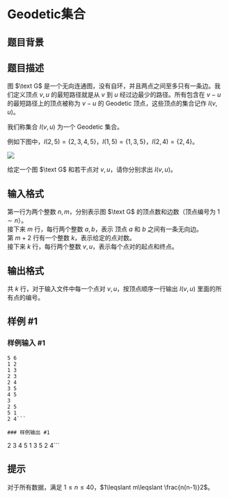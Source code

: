 # Geodetic集合

## 题目背景



## 题目描述

图 $\text G$ 是一个无向连通图，没有自环，并且两点之间至多只有一条边。我们定义顶点 $v,u$ 的最短路径就是从 $v$ 到 $u$ 经过边最少的路径。所有包含在 $v-u$ 的最短路径上的顶点被称为 $v-u$ 的 Geodetic 顶点，这些顶点的集合记作 $I(v,u)$。

我们称集合 $I(v,u)$ 为一个 Geodetic 集合。

例如下图中，$I(2,5)=\{2,3,4,5\}$，$I(1,5)=\{1,3,5\}$，$I(2,4)=\{2,4\}$。

![](https://cdn.luogu.com.cn/upload/image_hosting/26c7a19d.png)

给定一个图 $\text G$ 和若干点对 $v,u$，请你分别求出 $I(v,u)$。

## 输入格式

第一行为两个整数 $n,m$，分别表示图 $\text G$ 的顶点数和边数（顶点编号为 $1\sim n$）。  
接下来 $m$ 行，每行两个整数 $a,b$，表示 顶点 $a$ 和 $b$ 之间有一条无向边。  
第 $m+2$ 行有一个整数 $k$，表示给定的点对数。  
接下来 $k$ 行，每行两个整数 $v,u$，表示每个点对的起点和终点。 

## 输出格式

共 $k$ 行，对于输入文件中每一个点对 $v,u$，按顶点顺序一行输出 $I(v,u)$ 里面的所有点的编号。

## 样例 #1

### 样例输入 #1
```
5 6
1 2
1 3
2 3
2 4
3 5
4 5
3
2 5
5 1
2 4```

### 样例输出 #1

```
2 3 4 5
1 3 5
2 4```

## 提示

对于所有数据，满足 $1\leqslant n\leqslant 40$，$1\leqslant m\leqslant \frac{n(n-1)}2$。
